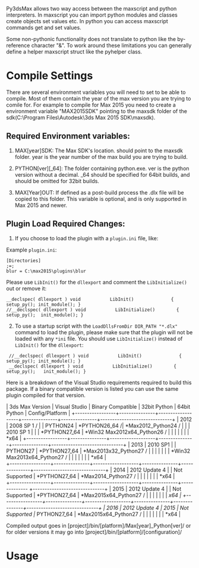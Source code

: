 Py3dsMax allows two way access between the maxscript and python interpreters. In maxscript you can import python modules and classes create objects set values etc. In python you can access maxscript commands get and set values. 

Some non-pythonic functionality does not translate to python like the by-reference character "&". To work around these limitations you can generally define a helper maxscript struct like the pyhelper class.

# Compile Settings

There are several environment variables you will need to set to be able to compile. Most of them contain the year of the max version you are trying to comile for. For example to compile for Max 2015 you need to create a environment variable "MAX2015SDK" pointing to the maxsdk folder of the sdk(C:\Program Files\Autodesk\3ds Max 2015 SDK\maxsdk).


Required Environment variables:
-------------------------------

1. MAX[year]SDK: The Max SDK's location. should point to the maxsdk folder. year is the year number of the max build you are trying to build.

2. PYTHON[ver][_64]: The folder containing python.exe. ver is the python version without a decimal. _64 should be specified for 64bit builds, and should be omitted for 32bit builds.

3. MAX[Year]OUT: If defined as a post-build process the .dlx file will be copied to this folder. This variable is optional, and is only supported in Max 2015 and newer.

Plugin Load Required Changes:
-----------------------------

1. If you choose to load the plugin with a `plugin.ini` file, like:

Example `plugin.ini`:
 ```    
 [Directories]
 ;=;
 blur = C:\max2015\plugins\blur
 ```
 
 Please use `LibInit()` for the `dllexport` and comment the `LibInitialize()` out or remove it:
 
 ```
 __declspec( dllexport ) void           LibInit()              { setup_py(); init_module(); }
 //__declspec( dllexport ) void           LibInitialize()        { setup_py();	init_module(); }

 ```

2. To use a startup script with the `LoadDllsFromDir DIR_PATH "*.dlx"` command to load the plugin, please
make sure that the plugin will not be loaded with any `*ini` file. You should use `LibInitialize()`
 instead of `LibInit()` for the `dllexport`:
 
 ```
  //__declspec( dllexport ) void           LibInit()              { setup_py(); init_module(); }
  __declspec( dllexport ) void           LibInitialize()        { setup_py();	init_module(); }
 ```

Here is a breakdown of the Visual Studio requirements required to build this package. 
If a binary compatible version is listed you can use the same plugin compiled for that version.

| 3ds Max Version | Visual Studio | Binary Compatible | 32bit Python  | 64bit Python  | Config/Platform              |
+-----------------+---------------+-------------------+---------------+---------------+------------------------------+
| 2012            | 2008 SP 1 /   |                   | PYTHON24      | *PYTHON26_64 /| *Max2012_Python24 /          |
|                 | 2010 SP 1     |                   |               | *PYTHON27_64  | *Win32 Max2012x64_Python26 / |
|                 |               |                   |               |               | *x64                         |
+-----------------+---------------+-------------------+---------------+---------------+------------------------------+
| 2013            | 2010 SP1      |                   | PYTHON27      | *PYTHON27_64  | *Max2013x32_Python27 /       |
|                 |               |                   |               |               | *Win32 Max2013x64_Python27 / |
|                 |               |                   |               |               | *x64                         |     
+-----------------+---------------+-------------------+---------------+---------------+------------------------------+
| 2014            | 2012 Update 4 |                   | Not Supported | *PYTHON27_64  | *Max2014_Python27 /          |
|                 |               |                   |               |               | *x64                         |     
+-----------------+---------------+-------------------+---------------+-------------- +------------------------------+
| 2015            | 2012 Update 4 |                   | Not Supported | *PYTHON27_64  | *Max2015x64_Python27 /       |
|                 |               |                   |               |               | *x64                         |
+-----------------+---------------+-------------------+---------------+---------------+------------------------------+
| 2016            | 2012 Update 4 | 2015              | Not Supported |* PYTHON27_64  | *Max2015x64_Python27 /       |
|                 |               |                   |               |               | *x64                         |


Compiled output goes in [project]/bin/[platform]/Max[year]_Python[ver]/ or for older versions it may go into [project]/bin/[platform]/[configuration]/

# Usage
